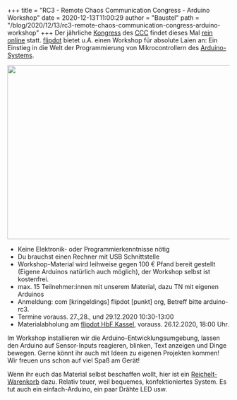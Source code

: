 +++
title = "RC3 - Remote Chaos Communication Congress - Arduino Workshop"
date = 2020-12-13T11:00:29
author = "Baustel"
path = "/blog/2020/12/13/rc3-remote-chaos-communication-congress-arduino-workshop"
+++
Der jährliche
[Kongress](https://de.wikipedia.org/wiki/Chaos_Communication_Congress)
des [CCC](https://www.ccc.de/) findet dieses Mal [rein
online](https://events.ccc.de/2020/09/04/rc3-remote-chaos-experience/)
statt. [flipdot](https://flipdot.org) bietet u.A. einen Workshop für
absolute Laien an: Ein Einstieg in die Welt der Programmierung von
Mikrocontrollern des
[Arduino-Systems](https://de.wikipedia.org/wiki/Arduino_(Plattform)).

<a href="https://flipdot.org/blog/uploads/arduino-rc3-2.JPG" class="serendipity_image_link"><img src="https://flipdot.org/blog/uploads/arduino-rc3-2.serendipityThumb.JPG" class="serendipity_image_center" width="675" height="394" /></a>

- Keine Elektronik- oder Programmierkenntnisse nötig
- Du brauchst einen Rechner mit USB Schnittstelle
- Workshop-Material wird leihweise gegen 100 € Pfand bereit gestellt
(Eigene Arduinos natürlich auch möglich), der Workshop selbst ist
kostenfrei.
- max. 15 Teilnehmer:innen mit unserem Material, dazu TN mit eigenen
Arduinos
- Anmeldung: com \[kringeldings\] flipdot \[punkt\] org, Betreff bitte
arduino-rc3.
- Termine vorauss. 27.,28., und 29.12.2020 10:30-13:00
- Materialabholung am [flipdot HbF
Kassel](https://flipdot.org/wiki/Kontakt), vorauss. 26.12.2020, 18:00
Uhr.

Im Workshop installieren wir die Arduino-Entwicklungsumgebung, lassen
den Arduino auf Sensor-Inputs reagieren, blinken, Text anzeigen und
Dinge bewegen. Gerne könnt ihr auch mit Ideen zu eigenen Projekten
kommen! Wir freuen uns schon auf viel Spaß am Gerät!

Wenn ihr euch das Material selbst beschaffen wollt, hier ist ein
[Reichelt-Warenkorb](https://www.reichelt.de/my/1787734) dazu. Relativ
teuer, weil bequemes, konfektioniertes System. Es tut auch ein
einfach-Arduino, ein paar Drähte LED usw.
